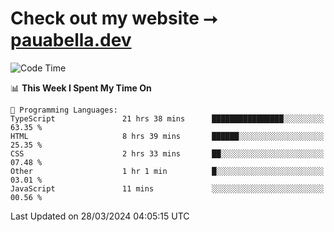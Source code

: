 # Check out my website ⭢ [pauabella.dev](https://pauabella.dev)

<!--START_SECTION:waka-->
![Code Time](http://img.shields.io/badge/Code%20Time-3%2C157%20hrs%2048%20mins-blue)

📊 **This Week I Spent My Time On** 

```text
💬 Programming Languages: 
TypeScript               21 hrs 38 mins      ████████████████░░░░░░░░░   63.35 % 
HTML                     8 hrs 39 mins       ██████░░░░░░░░░░░░░░░░░░░   25.35 % 
CSS                      2 hrs 33 mins       ██░░░░░░░░░░░░░░░░░░░░░░░   07.48 % 
Other                    1 hr 1 min          █░░░░░░░░░░░░░░░░░░░░░░░░   03.01 % 
JavaScript               11 mins             ░░░░░░░░░░░░░░░░░░░░░░░░░   00.56 % 
```


 Last Updated on 28/03/2024 04:05:15 UTC
<!--END_SECTION:waka-->
